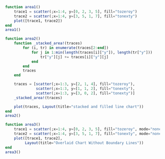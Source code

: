 ```julia
function area1()
    trace1 = scatter(;x=1:4, y=[0, 2, 3, 5], fill="tozeroy")
    trace2 = scatter(;x=1:4, y=[3, 5, 1, 7], fill="tonexty")
    plot([trace1, trace2])
end
area1()
```


<div id="35fe5ebb-67b5-4dd1-bb13-915a16f790d0" class="plotly-graph-div"></div>

<script>
    window.PLOTLYENV=window.PLOTLYENV || {};
    window.PLOTLYENV.BASE_URL="https://plot.ly";
    Plotly.newPlot('35fe5ebb-67b5-4dd1-bb13-915a16f790d0', [{"y":[0,2,3,5],"type":"scatter","x":[1,2,3,4],"fill":"tozeroy"},{"y":[3,5,1,7],"type":"scatter","x":[1,2,3,4],"fill":"tonexty"}],
               {"margin":{"r":0,"l":0,"b":0,"t":0}}, {showLink: false});

 </script>



```julia
function area2()
    function _stacked_area!(traces)
        for (i, tr) in enumerate(traces[2:end])
            for j in 1:min(length(traces[i]["y"]), length(tr["y"]))
                tr["y"][j] += traces[i]["y"][j]
            end
        end
        traces
    end

    traces = [scatter(;x=1:3, y=[2, 1, 4], fill="tozeroy"),
              scatter(;x=1:3, y=[1, 1, 2], fill="tonexty"),
              scatter(;x=1:3, y=[3, 0, 2], fill="tonexty")]
    _stacked_area!(traces)

    plot(traces, Layout(title="stacked and filled line chart"))
end
area2()
```


<div id="bfb5bb72-4b02-4bed-81f5-003cc3d54dcc" class="plotly-graph-div"></div>

<script>
    window.PLOTLYENV=window.PLOTLYENV || {};
    window.PLOTLYENV.BASE_URL="https://plot.ly";
    Plotly.newPlot('bfb5bb72-4b02-4bed-81f5-003cc3d54dcc', [{"y":[2,1,4],"type":"scatter","x":[1,2,3],"fill":"tozeroy"},{"y":[3,2,6],"type":"scatter","x":[1,2,3],"fill":"tonexty"},{"y":[6,2,8],"type":"scatter","x":[1,2,3],"fill":"tonexty"}],
               {"title":"stacked and filled line chart","margin":{"r":0,"l":0,"b":0,"t":0}}, {showLink: false});

 </script>



```julia
function area3()
    trace1 = scatter(;x=1:4, y=[0, 2, 3, 5], fill="tozeroy", mode="none")
    trace2 = scatter(;x=1:4, y=[3, 5, 1, 7], fill="tonexty", mode="none")
    plot([trace1, trace2],
         Layout(title="Overlaid Chart Without Boundary Lines"))
end
area3()
```


<div id="ce2d8e30-ef62-4634-b932-cf1acd983fea" class="plotly-graph-div"></div>

<script>
    window.PLOTLYENV=window.PLOTLYENV || {};
    window.PLOTLYENV.BASE_URL="https://plot.ly";
    Plotly.newPlot('ce2d8e30-ef62-4634-b932-cf1acd983fea', [{"y":[0,2,3,5],"type":"scatter","x":[1,2,3,4],"fill":"tozeroy","mode":"none"},{"y":[3,5,1,7],"type":"scatter","x":[1,2,3,4],"fill":"tonexty","mode":"none"}],
               {"title":"Overlaid Chart Without Boundary Lines","margin":{"r":0,"l":0,"b":0,"t":0}}, {showLink: false});

 </script>



